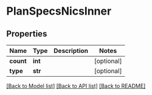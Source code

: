 # PlanSpecsNicsInner


## Properties
Name | Type | Description | Notes
------------ | ------------- | ------------- | -------------
**count** | **int** |  | [optional] 
**type** | **str** |  | [optional] 

[[Back to Model list]](../README.md#documentation-for-models) [[Back to API list]](../README.md#documentation-for-api-endpoints) [[Back to README]](../README.md)


